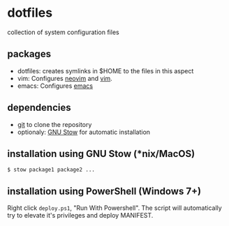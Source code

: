
# dotfiles
collection of system configuration files

## packages
- dotfiles: creates symlinks in $HOME to the files in this aspect
- vim: Configures [neovim](https://github.com/neovim/neovim) and [vim](https://github.com/vim/vim).
- emacs: Configures [emacs](https://www.gnu.org/software/emacs/)

## dependencies
- [git](https://git-scm.com/) to clone the repository
- optionaly: [GNU Stow](https://www.gnu.org/software/stow/) for automatic installation

## installation using GNU Stow (*nix/MacOS)
```console
$ stow package1 package2 ...
```

## installation using PowerShell (Windows 7+)
Right click `deploy.ps1`, "Run With Powershell". The script will automatically try to elevate
it's privileges and deploy MANIFEST.